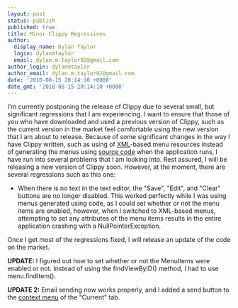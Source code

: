 ```yaml
---
layout: post
status: publish
published: true
title: Minor Clippy Regressions
author:
  display_name: Dylan Taylor
  login: dylanmtaylor
  email: dylan.m.taylor92@gmail.com
author_login: dylanmtaylor
author_email: dylan.m.taylor92@gmail.com
date: '2010-08-15 20:14:10 +0000'
date_gmt: '2010-08-15 20:14:10 +0000'
---
```

<p>I'm currently postponing the release of Clippy due to several small, but significant regressions that I am experiencing. I want to ensure that those of you who have downloaded and used a previous version of Clippy, such as the current version in the market feel comfortable using the new version that I am about to release. Because of some significant changes in the way I have Clippy written, such as using of <a class="zem_slink" title="XML" rel="wikipedia" href="http://en.wikipedia.org/wiki/XML">XML</a>-based menu resources instead of generating the menus using <a class="zem_slink" title="Source code" rel="wikipedia" href="http://en.wikipedia.org/wiki/Source_code">source code</a> when the application runs, I have run into several problems that I am looking into. Rest assured, I will be releasing a new version of Clippy soon. However, at the moment, there are several regressions such as this one:</p>
<ul>
<li>When there is no text in the text editor, the "Save", "Edit", and "Clear" buttons are no longer disabled. This worked perfectly while I was using menus generated using code, as I could set whether or not the menu items are enabled, however, when I switched to XML-based menus, attempting to set any attributes of the menu items results in the entire application crashing with a NullPointerException.</li>
</ul>
<p>Once I get most of the regressions fixed, I will release an update of the code on the market.</p>
<p><strong>UPDATE:</strong> I figured out how to set whether or not the MenuItems were enabled or not. Instead of using the findViewByID() method, I had to use menu.findItem().</p>
<p><strong>UPDATE 2:</strong> Email sending now works properly, and I added a send button to the <a class="zem_slink" title="Context menu" rel="wikipedia" href="http://en.wikipedia.org/wiki/Context_menu">context menu</a> of the "Current" tab.</p>

